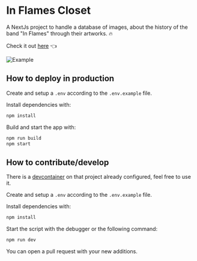 # In Flames Closet

A NextJs project to handle a database of images, about the history of the band "In Flames" through their artworks. 🔥

Check it out [here](<https://in-flames-closet.kiriancaumes.fr/>) 👈

![Example](https://user-images.githubusercontent.com/24525092/220752469-a308d1b0-5832-4651-8524-a060d935babc.png)

## How to deploy in production

Create and setup a `.env` according to the `.env.example` file.

Install dependencies with:

```sh
npm install
```

Build and start the app with:

```sh
npm run build
npm start
```

## How to contribute/develop

There is a [devcontainer](https://code.visualstudio.com/docs/devcontainers/containers) on that project already configured, feel free to use it.

Create and setup a `.env` according to the `.env.example` file.

Install dependencies with:

```sh
npm install
```

Start the script with the debugger or the following command:

```sh
npm run dev
```

You can open a pull request with your new additions.
